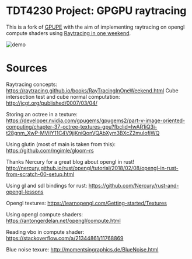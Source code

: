# TDT4230 Project: GPGPU raytracing

This is a fork of [GPUPE](https://github.com/Avokadoen/GPUPE) with the aim of implementing raytracing on 
opengl compute shaders using [Raytracing in one weekend](https://raytracing.github.io/books/RayTracingInOneWeekend.html).

![demo](https://github.com/Avokadoen/tdt4230_project_raytracing/blob/master/camera_wip.gif)

# Sources

Raytracing concepts: https://raytracing.github.io/books/RayTracingInOneWeekend.html
Cube intersection test and cube normal computation: http://jcgt.org/published/0007/03/04/

Storing an octree in a texture: https://developer.nvidia.com/gpugems/gpugems2/part-v-image-oriented-computing/chapter-37-octree-textures-gpu?fbclid=IwAR1iQ3i-t28gnm_XwP-MViIY11C4V9jjKniQonVQAbXym3BXcZ2muIofjWQ 

Using glutin (most of main is taken from this): https://github.com/mgimle/gloom-rs

Thanks Nercury for a great blog about opengl in rust!
http://nercury.github.io/rust/opengl/tutorial/2018/02/08/opengl-in-rust-from-scratch-00-setup.html

Using gl and sdl bindings for rust: https://github.com/Nercury/rust-and-opengl-lessons 

Opengl textures: https://learnopengl.com/Getting-started/Textures

Using opengl compute shaders: https://antongerdelan.net/opengl/compute.html

Reading vbo in compute shader: https://stackoverflow.com/a/21344861/11768869

Blue noise texure: http://momentsingraphics.de/BlueNoise.html
